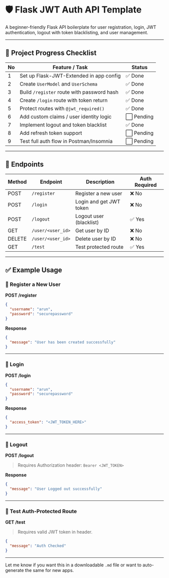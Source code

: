 

# 🛡️ Flask JWT Auth API Template

A beginner-friendly Flask API boilerplate for user registration, login, JWT authentication, logout with token blacklisting, and user management.

---

## 🚧 Project Progress Checklist

| No | Feature / Task                             | Status    |
| -- | ------------------------------------------ | --------- |
| 1  | Set up Flask-JWT-Extended in app config    | ✅ Done    |
| 2  | Create `UserModel` and `UserSchema`        | ✅ Done    |
| 3  | Build `/register` route with password hash | ✅ Done    |
| 4  | Create `/login` route with token return    | ✅ Done    |
| 5  | Protect routes with `@jwt_required()`      | ✅ Done    |
| 6  | Add custom claims / user identity logic    | ⬜ Pending |
| 7  | Implement logout and token blacklist       | ✅ Done    |
| 8  | Add refresh token support                  | ⬜ Pending |
| 9  | Test full auth flow in Postman/Insomnia    | ⬜ Pending |

---

## 🔑 Endpoints

| Method | Endpoint          | Description             | Auth Required |
| ------ | ----------------- | ----------------------- | ------------- |
| POST   | `/register`       | Register a new user     | ❌ No          |
| POST   | `/login`          | Login and get JWT token | ❌ No          |
| POST   | `/logout`         | Logout user (blacklist) | ✅ Yes         |
| GET    | `/user/<user_id>` | Get user by ID          | ❌ No          |
| DELETE | `/user/<user_id>` | Delete user by ID       | ❌ No          |
| GET    | `/test`           | Test protected route    | ✅ Yes         |

---


## ✅ Example Usage

### 📝 Register a New User

**POST /register**

```json
{
  "username": "arun",
  "password": "securepassword"
}
```

**Response**

```json
{
  "message": "User has been created successfully"
}
```

---

### 🔐 Login

**POST /login**

```json
{
  "username": "arun",
  "password": "securepassword"
}
```

**Response**

```json
{
  "access_token": "<JWT_TOKEN_HERE>"
}
```

---

### 🚪 Logout

**POST /logout**

> Requires Authorization header: `Bearer <JWT_TOKEN>`

**Response**

```json
{
  "message": "User Logged out successfully"
}
```

---

### 🧪 Test Auth-Protected Route

**GET /test**

> Requires valid JWT token in header.

```json
{
  "message": "Auth Checked"
}
```

---

Let me know if you want this in a downloadable `.md` file or want to auto-generate the same for new apps.
